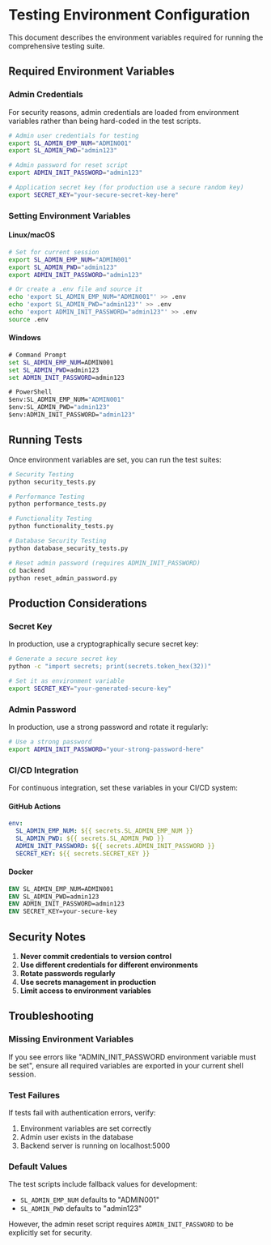 # Testing Environment Configuration

This document describes the environment variables required for running the comprehensive testing suite.

## Required Environment Variables

### Admin Credentials

For security reasons, admin credentials are loaded from environment variables rather than being hard-coded in the test scripts.

```bash
# Admin user credentials for testing
export SL_ADMIN_EMP_NUM="ADMIN001"
export SL_ADMIN_PWD="admin123"

# Admin password for reset script
export ADMIN_INIT_PASSWORD="admin123"

# Application secret key (for production use a secure random key)
export SECRET_KEY="your-secure-secret-key-here"
```

### Setting Environment Variables

#### Linux/macOS
```bash
# Set for current session
export SL_ADMIN_EMP_NUM="ADMIN001"
export SL_ADMIN_PWD="admin123"
export ADMIN_INIT_PASSWORD="admin123"

# Or create a .env file and source it
echo 'export SL_ADMIN_EMP_NUM="ADMIN001"' >> .env
echo 'export SL_ADMIN_PWD="admin123"' >> .env
echo 'export ADMIN_INIT_PASSWORD="admin123"' >> .env
source .env
```

#### Windows
```cmd
# Command Prompt
set SL_ADMIN_EMP_NUM=ADMIN001
set SL_ADMIN_PWD=admin123
set ADMIN_INIT_PASSWORD=admin123

# PowerShell
$env:SL_ADMIN_EMP_NUM="ADMIN001"
$env:SL_ADMIN_PWD="admin123"
$env:ADMIN_INIT_PASSWORD="admin123"
```

## Running Tests

Once environment variables are set, you can run the test suites:

```bash
# Security Testing
python security_tests.py

# Performance Testing  
python performance_tests.py

# Functionality Testing
python functionality_tests.py

# Database Security Testing
python database_security_tests.py

# Reset admin password (requires ADMIN_INIT_PASSWORD)
cd backend
python reset_admin_password.py
```

## Production Considerations

### Secret Key
In production, use a cryptographically secure secret key:

```bash
# Generate a secure secret key
python -c "import secrets; print(secrets.token_hex(32))"

# Set it as environment variable
export SECRET_KEY="your-generated-secure-key"
```

### Admin Password
In production, use a strong password and rotate it regularly:

```bash
# Use a strong password
export ADMIN_INIT_PASSWORD="your-strong-password-here"
```

### CI/CD Integration

For continuous integration, set these variables in your CI/CD system:

#### GitHub Actions
```yaml
env:
  SL_ADMIN_EMP_NUM: ${{ secrets.SL_ADMIN_EMP_NUM }}
  SL_ADMIN_PWD: ${{ secrets.SL_ADMIN_PWD }}
  ADMIN_INIT_PASSWORD: ${{ secrets.ADMIN_INIT_PASSWORD }}
  SECRET_KEY: ${{ secrets.SECRET_KEY }}
```

#### Docker
```dockerfile
ENV SL_ADMIN_EMP_NUM=ADMIN001
ENV SL_ADMIN_PWD=admin123
ENV ADMIN_INIT_PASSWORD=admin123
ENV SECRET_KEY=your-secure-key
```

## Security Notes

1. **Never commit credentials to version control**
2. **Use different credentials for different environments**
3. **Rotate passwords regularly**
4. **Use secrets management in production**
5. **Limit access to environment variables**

## Troubleshooting

### Missing Environment Variables
If you see errors like "ADMIN_INIT_PASSWORD environment variable must be set", ensure all required variables are exported in your current shell session.

### Test Failures
If tests fail with authentication errors, verify:
1. Environment variables are set correctly
2. Admin user exists in the database
3. Backend server is running on localhost:5000

### Default Values
The test scripts include fallback values for development:
- `SL_ADMIN_EMP_NUM` defaults to "ADMIN001"
- `SL_ADMIN_PWD` defaults to "admin123"

However, the admin reset script requires `ADMIN_INIT_PASSWORD` to be explicitly set for security.
